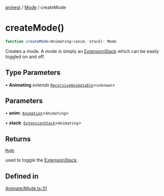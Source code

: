 [aninest](../../index.md) / [Mode](../index.md) / createMode

# createMode()

```ts
function createMode<Animating>(anim, stack): Mode
```

Creates a mode. A mode is simply an [ExtensionStack](../../ExtensionStack/type-aliases/ExtensionStack.md)
which can be easily toggled on and off.

## Type Parameters

• **Animating** *extends* [`RecursiveAnimatable`](../../AnimatableTypes/type-aliases/RecursiveAnimatable.md)\<`unknown`\>

## Parameters

• **anim**: [`Animation`](../../AnimatableTypes/type-aliases/Animation.md)\<`Animating`\>

• **stack**: [`ExtensionStack`](../../ExtensionStack/type-aliases/ExtensionStack.md)\<`Animating`\>

## Returns

[`Mode`](../type-aliases/Mode.md)

used to toggle the [ExtensionStack](../../ExtensionStack/type-aliases/ExtensionStack.md).

## Defined in

[Animate/Mode.ts:31](https://github.com/zphrs/aninest/blob/d10ff1271505e062a71fdb453fe27ee5103a9c80/core/src/Animate/Mode.ts#L31)
